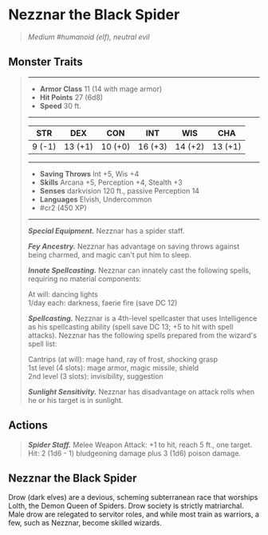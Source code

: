# Nezznar the Black Spider
>*Medium #humanoid (elf), neutral evil*
## Monster Traits
>___
>- **Armor Class** 11 (14 with mage armor)
>- **Hit Points** 27 (6d8)
>- **Speed** 30 ft.
>___
>|STR|DEX|CON|INT|WIS|CHA|
>|:---:|:---:|:---:|:---:|:---:|:---:|
>|9 (-1)|13 (+1)|10 (+0)|16 (+3)|14 (+2)|13 (+1)|
>___
>- **Saving Throws** Int +5, Wis +4
>- **Skills** Arcana +5, Perception +4, Stealth +3
>- **Senses** darkvision 120 ft., passive Perception 14
>- **Languages** Elvish, Undercommon
>- #cr2 (450 XP)
>___
>***Special Equipment.*** Nezznar has a spider staff.  
>
>***Fey Ancestry.*** Nezznar has advantage on saving throws against being charmed, and magic can't put him to sleep.  
>
>***Innate Spellcasting.*** Nezznar can innately cast the following spells, requiring no material components:  
>
>At will: dancing lights  
>1/day each: darkness, faerie fire (save DC 12)  
>
>
>***Spellcasting.*** Nezznar is a 4th-level spellcaster that uses Intelligence as his spellcasting ability (spell save DC 13; +5 to hit with spell attacks). Nezznar has the following spells prepared from the wizard's spell list:  
>
>Cantrips (at will): mage hand, ray of frost, shocking grasp  
>1st level (4 slots): mage armor, magic missile, shield  
>2nd level (3 slots): invisibility, suggestion  
>
>
>***Sunlight Sensitivity.*** Nezznar has disadvantage on attack rolls when he or his target is in sunlight.  
>
## Actions
>***Spider Staff.*** Melee Weapon Attack: +1 to hit, reach 5 ft., one target. Hit: 2 (1d6 - 1) bludgeoning damage plus 3 (1d6) poison damage.
## Nezznar the Black Spider
Drow (dark elves) are a devious, scheming subterranean race that worships Lolth, the Demon Queen of Spiders.
Drow society is strictly matriarchal. Male drow are relegated to servitor roles, and while most train as warriors, a few, such as Nezznar, become skilled wizards.